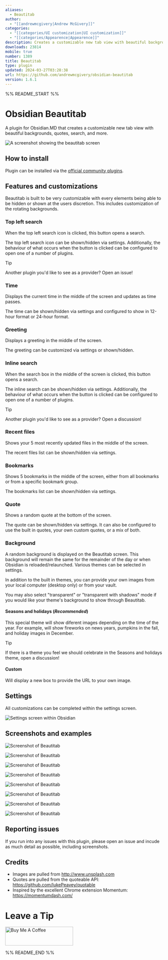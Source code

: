 ```yaml
---
aliases:
  - Beautitab
author:
  - "[[andrewmcgivery|Andrew McGivery]]"
categories:
  - "[[categories/UI customization|UI customization]]"
  - "[[categories/Appearence|Appearence]]"
description: Creates a customizable new tab view with beautiful backgrounds, quotes, search, and more.
downloads: 23814
mobile: true
number: 1389
title: Beautitab
type: plugin
updated: 2024-03-27T03:28:38
url: https://github.com/andrewmcgivery/obsidian-beautitab
version: 1.6.1
---
```


%% README_START %%

# Obsidian Beautitab

A plugin for Obsidian.MD that creates a customizable new tab view with beautiful backgrounds, quotes, search, and more.

![A screenshot showing the beautitab screen](https://raw.githubusercontent.com/andrewmcgivery/obsidian-beautitab/HEAD/screenshots/mountains.png)

## How to install

Plugin can be installed via the [official community plugins](https://obsidian.md/plugins?id=beautitab).

## Features and customizations

Beautitab is built to be very customizable with every elements being able to be hidden or shown at the users discretion. This includes customization of the rotating backgrounds.

### Top left search

When the top left search icon is clicked, this button opens a search.

The top left search icon can be shown/hidden via settings. Additionally, the behaviour of what occurs when the button is clicked can be configured to open one of a number of plugins.

> [!TIP]
> Another plugin you'd like to see as a provider? Open an issue!

### Time

Displays the current time in the middle of the screen and updates as time passes.

The time can be shown/hidden via settings and configured to show in 12-hour format or 24-hour format.

### Greeting

Displays a greeting in the middle of the screen.

The greeting can be customized via settings or shown/hidden.

### Inline search

When the search box in the middle of the screen is clicked, this button opens a search.

The inline search can be shown/hidden via settings. Additionally, the behaviour of what occurs when the button is clicked can be configured to open one of a number of plugins.

> [!TIP]
> Another plugin you'd like to see as a provider? Open a discussion!

### Recent files

Shows your 5 most recently updated files in the middle of the screen.

The recent files list can be shown/hidden via settings.

### Bookmarks

Shows 5 bookmarks in the middle of the screen, either from all bookmarks or from a specific bookmark group.

The bookmarks list can be shown/hidden via settings.

### Quote

Shows a random quote at the bottom of the screen.

The quote can be shown/hidden via settings. It can also be configured to use the built in quotes, your own custom quotes, or a mix of both.

### Background

A random background is displayed on the Beautitab screen. This background will remain the same for the remainder of the day or when Obsidian is reloaded/relaunched. Various themes can be selected in settings.

In addition to the built in themes, you can provide your own images from your local computer (desktop only) or from your vault.

You may also select "transparent" or "transparent with shadows" mode if you would like your theme's background to show through Beautitab.

#### Seasons and holidays (_Recommended_)

This special theme will show diferent images depending on the time of the year. For example, will show fireworks on news years, pumpkins in the fall, and holiday images in December.

> [!TIP]
> If there is a theme you feel we should celebrate in the Seasons and holidays theme, open a discussion!

#### Custom

Will display a new box to provide the URL to your own image.

## Settings

All customizations can be completed within the settings screen.

![Settings screen within Obsidian](https://raw.githubusercontent.com/andrewmcgivery/obsidian-beautitab/HEAD/screenshots/settings.png)

## Screenshots and examples

![Screenshot of Beautitab](https://raw.githubusercontent.com/andrewmcgivery/obsidian-beautitab/HEAD/screenshots/screenshot1.png)

![Screenshot of Beautitab](https://raw.githubusercontent.com/andrewmcgivery/obsidian-beautitab/HEAD/screenshots/screenshot2.png)

![Screenshot of Beautitab](https://raw.githubusercontent.com/andrewmcgivery/obsidian-beautitab/HEAD/screenshots/screenshot3.png)

![Screenshot of Beautitab](https://raw.githubusercontent.com/andrewmcgivery/obsidian-beautitab/HEAD/screenshots/screenshot4.png)

![Screenshot of Beautitab](https://raw.githubusercontent.com/andrewmcgivery/obsidian-beautitab/HEAD/screenshots/screenshot5.png)

![Screenshot of Beautitab](https://raw.githubusercontent.com/andrewmcgivery/obsidian-beautitab/HEAD/screenshots/screenshot6.png)

![Screenshot of Beautitab](https://raw.githubusercontent.com/andrewmcgivery/obsidian-beautitab/HEAD/screenshots/screenshot8.png)

![Screenshot of Beautitab](https://raw.githubusercontent.com/andrewmcgivery/obsidian-beautitab/HEAD/screenshots/screenshot9.png)

## Reporting issues

If you run into any issues with this plugin, please open an issue and incude as much detail as possible, including screenshots.

## Credits

-   Images are pulled from http://www.unsplash.com
-   Quotes are pulled from the quoteable API: https://github.com/lukePeavey/quotable
-   Inspired by the excellent Chrome extension Momentum: https://momentumdash.com/

# Leave a Tip

<a href="https://www.buymeacoffee.com/andrewmcgivery" target="_blank"><img src="https://cdn.buymeacoffee.com/buttons/v2/default-yellow.png" alt="Buy Me A Coffee" style="height: 60px !important;width: 217px !important;" ></a>


%% README_END %%